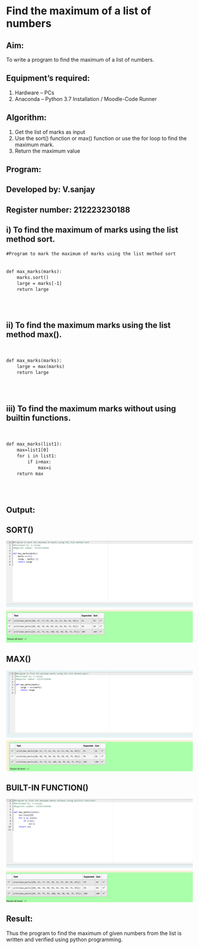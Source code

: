 # Find the maximum of a list of numbers
## Aim:
To write a program to find the maximum of a list of numbers.
## Equipment’s required:
1.	Hardware – PCs
2.	Anaconda – Python 3.7 Installation / Moodle-Code Runner
## Algorithm:
1.	Get the list of marks as input
2.	Use the sort() function or max() function or use the for loop to find the maximum mark.
3.	Return the maximum value
## Program:
## Developed by: V.sanjay
## Register number: 212223230188
## i)	 To find the maximum of marks using the list method sort.
```
#Program to mark the maximum of marks using the list method sort


def max_marks(marks):
    marks.sort()
    large = marks[-1]
    return large




```

## ii)	 To find the maximum marks using the list method max().
```


def max_marks(marks):
    large = max(marks)
    return large




```

## iii)  To find the maximum marks without using builtin functions.
```


def max_marks(list1):
    max=list1[0]
    for i in list1:
        if i>max:
            max=i
    return max




```



## Output:
## SORT()

![alt text](image.png)


## MAX()
![alt text](<image copy.png>)


## BUILT-IN FUNCTION()
![alt text](<image copy 2.png>)






## Result:
Thus the program to find the maximum of given numbers from the list is written and verified using python programming.
